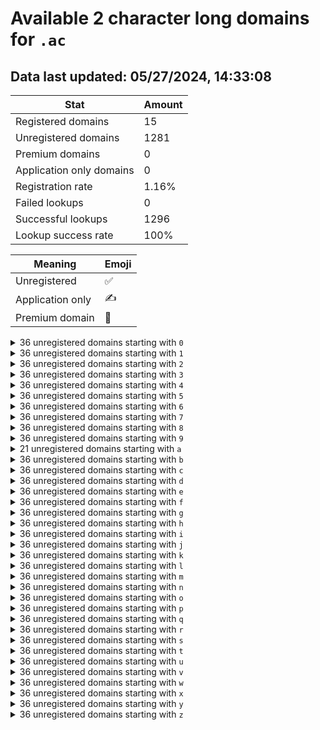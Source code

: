 # Available 2 character long domains for `.ac`

## Data last updated: 05/27/2024, 14:33:08

|Stat|Amount|
|--|--|
|Registered domains|15|
|Unregistered domains|1281|
|Premium domains|0|
|Application only domains|0|
|Registration rate|1.16%|
|Failed lookups|0|
|Successful lookups|1296|
|Lookup success rate|100%|


|Meaning|Emoji|
|--|--|
|Unregistered|:white_check_mark:|
|Application only|:writing_hand:|
|Premium domain|:gem:|

<details>
<summary>36 unregistered domains starting with <bold><code>0</code></bold></summary>

|Type|Domain|
|--|--|
|:white_check_mark:|`00.ac`|
|:white_check_mark:|`01.ac`|
|:white_check_mark:|`02.ac`|
|:white_check_mark:|`03.ac`|
|:white_check_mark:|`04.ac`|
|:white_check_mark:|`05.ac`|
|:white_check_mark:|`06.ac`|
|:white_check_mark:|`07.ac`|
|:white_check_mark:|`08.ac`|
|:white_check_mark:|`09.ac`|
|:white_check_mark:|`0a.ac`|
|:white_check_mark:|`0b.ac`|
|:white_check_mark:|`0c.ac`|
|:white_check_mark:|`0d.ac`|
|:white_check_mark:|`0e.ac`|
|:white_check_mark:|`0f.ac`|
|:white_check_mark:|`0g.ac`|
|:white_check_mark:|`0h.ac`|
|:white_check_mark:|`0i.ac`|
|:white_check_mark:|`0j.ac`|
|:white_check_mark:|`0k.ac`|
|:white_check_mark:|`0l.ac`|
|:white_check_mark:|`0m.ac`|
|:white_check_mark:|`0n.ac`|
|:white_check_mark:|`0o.ac`|
|:white_check_mark:|`0p.ac`|
|:white_check_mark:|`0q.ac`|
|:white_check_mark:|`0r.ac`|
|:white_check_mark:|`0s.ac`|
|:white_check_mark:|`0t.ac`|
|:white_check_mark:|`0u.ac`|
|:white_check_mark:|`0v.ac`|
|:white_check_mark:|`0w.ac`|
|:white_check_mark:|`0x.ac`|
|:white_check_mark:|`0y.ac`|
|:white_check_mark:|`0z.ac`|
</details>
<details>
<summary>36 unregistered domains starting with <bold><code>1</code></bold></summary>

|Type|Domain|
|--|--|
|:white_check_mark:|`10.ac`|
|:white_check_mark:|`11.ac`|
|:white_check_mark:|`12.ac`|
|:white_check_mark:|`13.ac`|
|:white_check_mark:|`14.ac`|
|:white_check_mark:|`15.ac`|
|:white_check_mark:|`16.ac`|
|:white_check_mark:|`17.ac`|
|:white_check_mark:|`18.ac`|
|:white_check_mark:|`19.ac`|
|:white_check_mark:|`1a.ac`|
|:white_check_mark:|`1b.ac`|
|:white_check_mark:|`1c.ac`|
|:white_check_mark:|`1d.ac`|
|:white_check_mark:|`1e.ac`|
|:white_check_mark:|`1f.ac`|
|:white_check_mark:|`1g.ac`|
|:white_check_mark:|`1h.ac`|
|:white_check_mark:|`1i.ac`|
|:white_check_mark:|`1j.ac`|
|:white_check_mark:|`1k.ac`|
|:white_check_mark:|`1l.ac`|
|:white_check_mark:|`1m.ac`|
|:white_check_mark:|`1n.ac`|
|:white_check_mark:|`1o.ac`|
|:white_check_mark:|`1p.ac`|
|:white_check_mark:|`1q.ac`|
|:white_check_mark:|`1r.ac`|
|:white_check_mark:|`1s.ac`|
|:white_check_mark:|`1t.ac`|
|:white_check_mark:|`1u.ac`|
|:white_check_mark:|`1v.ac`|
|:white_check_mark:|`1w.ac`|
|:white_check_mark:|`1x.ac`|
|:white_check_mark:|`1y.ac`|
|:white_check_mark:|`1z.ac`|
</details>
<details>
<summary>36 unregistered domains starting with <bold><code>2</code></bold></summary>

|Type|Domain|
|--|--|
|:white_check_mark:|`20.ac`|
|:white_check_mark:|`21.ac`|
|:white_check_mark:|`22.ac`|
|:white_check_mark:|`23.ac`|
|:white_check_mark:|`24.ac`|
|:white_check_mark:|`25.ac`|
|:white_check_mark:|`26.ac`|
|:white_check_mark:|`27.ac`|
|:white_check_mark:|`28.ac`|
|:white_check_mark:|`29.ac`|
|:white_check_mark:|`2a.ac`|
|:white_check_mark:|`2b.ac`|
|:white_check_mark:|`2c.ac`|
|:white_check_mark:|`2d.ac`|
|:white_check_mark:|`2e.ac`|
|:white_check_mark:|`2f.ac`|
|:white_check_mark:|`2g.ac`|
|:white_check_mark:|`2h.ac`|
|:white_check_mark:|`2i.ac`|
|:white_check_mark:|`2j.ac`|
|:white_check_mark:|`2k.ac`|
|:white_check_mark:|`2l.ac`|
|:white_check_mark:|`2m.ac`|
|:white_check_mark:|`2n.ac`|
|:white_check_mark:|`2o.ac`|
|:white_check_mark:|`2p.ac`|
|:white_check_mark:|`2q.ac`|
|:white_check_mark:|`2r.ac`|
|:white_check_mark:|`2s.ac`|
|:white_check_mark:|`2t.ac`|
|:white_check_mark:|`2u.ac`|
|:white_check_mark:|`2v.ac`|
|:white_check_mark:|`2w.ac`|
|:white_check_mark:|`2x.ac`|
|:white_check_mark:|`2y.ac`|
|:white_check_mark:|`2z.ac`|
</details>
<details>
<summary>36 unregistered domains starting with <bold><code>3</code></bold></summary>

|Type|Domain|
|--|--|
|:white_check_mark:|`30.ac`|
|:white_check_mark:|`31.ac`|
|:white_check_mark:|`32.ac`|
|:white_check_mark:|`33.ac`|
|:white_check_mark:|`34.ac`|
|:white_check_mark:|`35.ac`|
|:white_check_mark:|`36.ac`|
|:white_check_mark:|`37.ac`|
|:white_check_mark:|`38.ac`|
|:white_check_mark:|`39.ac`|
|:white_check_mark:|`3a.ac`|
|:white_check_mark:|`3b.ac`|
|:white_check_mark:|`3c.ac`|
|:white_check_mark:|`3d.ac`|
|:white_check_mark:|`3e.ac`|
|:white_check_mark:|`3f.ac`|
|:white_check_mark:|`3g.ac`|
|:white_check_mark:|`3h.ac`|
|:white_check_mark:|`3i.ac`|
|:white_check_mark:|`3j.ac`|
|:white_check_mark:|`3k.ac`|
|:white_check_mark:|`3l.ac`|
|:white_check_mark:|`3m.ac`|
|:white_check_mark:|`3n.ac`|
|:white_check_mark:|`3o.ac`|
|:white_check_mark:|`3p.ac`|
|:white_check_mark:|`3q.ac`|
|:white_check_mark:|`3r.ac`|
|:white_check_mark:|`3s.ac`|
|:white_check_mark:|`3t.ac`|
|:white_check_mark:|`3u.ac`|
|:white_check_mark:|`3v.ac`|
|:white_check_mark:|`3w.ac`|
|:white_check_mark:|`3x.ac`|
|:white_check_mark:|`3y.ac`|
|:white_check_mark:|`3z.ac`|
</details>
<details>
<summary>36 unregistered domains starting with <bold><code>4</code></bold></summary>

|Type|Domain|
|--|--|
|:white_check_mark:|`40.ac`|
|:white_check_mark:|`41.ac`|
|:white_check_mark:|`42.ac`|
|:white_check_mark:|`43.ac`|
|:white_check_mark:|`44.ac`|
|:white_check_mark:|`45.ac`|
|:white_check_mark:|`46.ac`|
|:white_check_mark:|`47.ac`|
|:white_check_mark:|`48.ac`|
|:white_check_mark:|`49.ac`|
|:white_check_mark:|`4a.ac`|
|:white_check_mark:|`4b.ac`|
|:white_check_mark:|`4c.ac`|
|:white_check_mark:|`4d.ac`|
|:white_check_mark:|`4e.ac`|
|:white_check_mark:|`4f.ac`|
|:white_check_mark:|`4g.ac`|
|:white_check_mark:|`4h.ac`|
|:white_check_mark:|`4i.ac`|
|:white_check_mark:|`4j.ac`|
|:white_check_mark:|`4k.ac`|
|:white_check_mark:|`4l.ac`|
|:white_check_mark:|`4m.ac`|
|:white_check_mark:|`4n.ac`|
|:white_check_mark:|`4o.ac`|
|:white_check_mark:|`4p.ac`|
|:white_check_mark:|`4q.ac`|
|:white_check_mark:|`4r.ac`|
|:white_check_mark:|`4s.ac`|
|:white_check_mark:|`4t.ac`|
|:white_check_mark:|`4u.ac`|
|:white_check_mark:|`4v.ac`|
|:white_check_mark:|`4w.ac`|
|:white_check_mark:|`4x.ac`|
|:white_check_mark:|`4y.ac`|
|:white_check_mark:|`4z.ac`|
</details>
<details>
<summary>36 unregistered domains starting with <bold><code>5</code></bold></summary>

|Type|Domain|
|--|--|
|:white_check_mark:|`50.ac`|
|:white_check_mark:|`51.ac`|
|:white_check_mark:|`52.ac`|
|:white_check_mark:|`53.ac`|
|:white_check_mark:|`54.ac`|
|:white_check_mark:|`55.ac`|
|:white_check_mark:|`56.ac`|
|:white_check_mark:|`57.ac`|
|:white_check_mark:|`58.ac`|
|:white_check_mark:|`59.ac`|
|:white_check_mark:|`5a.ac`|
|:white_check_mark:|`5b.ac`|
|:white_check_mark:|`5c.ac`|
|:white_check_mark:|`5d.ac`|
|:white_check_mark:|`5e.ac`|
|:white_check_mark:|`5f.ac`|
|:white_check_mark:|`5g.ac`|
|:white_check_mark:|`5h.ac`|
|:white_check_mark:|`5i.ac`|
|:white_check_mark:|`5j.ac`|
|:white_check_mark:|`5k.ac`|
|:white_check_mark:|`5l.ac`|
|:white_check_mark:|`5m.ac`|
|:white_check_mark:|`5n.ac`|
|:white_check_mark:|`5o.ac`|
|:white_check_mark:|`5p.ac`|
|:white_check_mark:|`5q.ac`|
|:white_check_mark:|`5r.ac`|
|:white_check_mark:|`5s.ac`|
|:white_check_mark:|`5t.ac`|
|:white_check_mark:|`5u.ac`|
|:white_check_mark:|`5v.ac`|
|:white_check_mark:|`5w.ac`|
|:white_check_mark:|`5x.ac`|
|:white_check_mark:|`5y.ac`|
|:white_check_mark:|`5z.ac`|
</details>
<details>
<summary>36 unregistered domains starting with <bold><code>6</code></bold></summary>

|Type|Domain|
|--|--|
|:white_check_mark:|`60.ac`|
|:white_check_mark:|`61.ac`|
|:white_check_mark:|`62.ac`|
|:white_check_mark:|`63.ac`|
|:white_check_mark:|`64.ac`|
|:white_check_mark:|`65.ac`|
|:white_check_mark:|`66.ac`|
|:white_check_mark:|`67.ac`|
|:white_check_mark:|`68.ac`|
|:white_check_mark:|`69.ac`|
|:white_check_mark:|`6a.ac`|
|:white_check_mark:|`6b.ac`|
|:white_check_mark:|`6c.ac`|
|:white_check_mark:|`6d.ac`|
|:white_check_mark:|`6e.ac`|
|:white_check_mark:|`6f.ac`|
|:white_check_mark:|`6g.ac`|
|:white_check_mark:|`6h.ac`|
|:white_check_mark:|`6i.ac`|
|:white_check_mark:|`6j.ac`|
|:white_check_mark:|`6k.ac`|
|:white_check_mark:|`6l.ac`|
|:white_check_mark:|`6m.ac`|
|:white_check_mark:|`6n.ac`|
|:white_check_mark:|`6o.ac`|
|:white_check_mark:|`6p.ac`|
|:white_check_mark:|`6q.ac`|
|:white_check_mark:|`6r.ac`|
|:white_check_mark:|`6s.ac`|
|:white_check_mark:|`6t.ac`|
|:white_check_mark:|`6u.ac`|
|:white_check_mark:|`6v.ac`|
|:white_check_mark:|`6w.ac`|
|:white_check_mark:|`6x.ac`|
|:white_check_mark:|`6y.ac`|
|:white_check_mark:|`6z.ac`|
</details>
<details>
<summary>36 unregistered domains starting with <bold><code>7</code></bold></summary>

|Type|Domain|
|--|--|
|:white_check_mark:|`70.ac`|
|:white_check_mark:|`71.ac`|
|:white_check_mark:|`72.ac`|
|:white_check_mark:|`73.ac`|
|:white_check_mark:|`74.ac`|
|:white_check_mark:|`75.ac`|
|:white_check_mark:|`76.ac`|
|:white_check_mark:|`77.ac`|
|:white_check_mark:|`78.ac`|
|:white_check_mark:|`79.ac`|
|:white_check_mark:|`7a.ac`|
|:white_check_mark:|`7b.ac`|
|:white_check_mark:|`7c.ac`|
|:white_check_mark:|`7d.ac`|
|:white_check_mark:|`7e.ac`|
|:white_check_mark:|`7f.ac`|
|:white_check_mark:|`7g.ac`|
|:white_check_mark:|`7h.ac`|
|:white_check_mark:|`7i.ac`|
|:white_check_mark:|`7j.ac`|
|:white_check_mark:|`7k.ac`|
|:white_check_mark:|`7l.ac`|
|:white_check_mark:|`7m.ac`|
|:white_check_mark:|`7n.ac`|
|:white_check_mark:|`7o.ac`|
|:white_check_mark:|`7p.ac`|
|:white_check_mark:|`7q.ac`|
|:white_check_mark:|`7r.ac`|
|:white_check_mark:|`7s.ac`|
|:white_check_mark:|`7t.ac`|
|:white_check_mark:|`7u.ac`|
|:white_check_mark:|`7v.ac`|
|:white_check_mark:|`7w.ac`|
|:white_check_mark:|`7x.ac`|
|:white_check_mark:|`7y.ac`|
|:white_check_mark:|`7z.ac`|
</details>
<details>
<summary>36 unregistered domains starting with <bold><code>8</code></bold></summary>

|Type|Domain|
|--|--|
|:white_check_mark:|`80.ac`|
|:white_check_mark:|`81.ac`|
|:white_check_mark:|`82.ac`|
|:white_check_mark:|`83.ac`|
|:white_check_mark:|`84.ac`|
|:white_check_mark:|`85.ac`|
|:white_check_mark:|`86.ac`|
|:white_check_mark:|`87.ac`|
|:white_check_mark:|`88.ac`|
|:white_check_mark:|`89.ac`|
|:white_check_mark:|`8a.ac`|
|:white_check_mark:|`8b.ac`|
|:white_check_mark:|`8c.ac`|
|:white_check_mark:|`8d.ac`|
|:white_check_mark:|`8e.ac`|
|:white_check_mark:|`8f.ac`|
|:white_check_mark:|`8g.ac`|
|:white_check_mark:|`8h.ac`|
|:white_check_mark:|`8i.ac`|
|:white_check_mark:|`8j.ac`|
|:white_check_mark:|`8k.ac`|
|:white_check_mark:|`8l.ac`|
|:white_check_mark:|`8m.ac`|
|:white_check_mark:|`8n.ac`|
|:white_check_mark:|`8o.ac`|
|:white_check_mark:|`8p.ac`|
|:white_check_mark:|`8q.ac`|
|:white_check_mark:|`8r.ac`|
|:white_check_mark:|`8s.ac`|
|:white_check_mark:|`8t.ac`|
|:white_check_mark:|`8u.ac`|
|:white_check_mark:|`8v.ac`|
|:white_check_mark:|`8w.ac`|
|:white_check_mark:|`8x.ac`|
|:white_check_mark:|`8y.ac`|
|:white_check_mark:|`8z.ac`|
</details>
<details>
<summary>36 unregistered domains starting with <bold><code>9</code></bold></summary>

|Type|Domain|
|--|--|
|:white_check_mark:|`90.ac`|
|:white_check_mark:|`91.ac`|
|:white_check_mark:|`92.ac`|
|:white_check_mark:|`93.ac`|
|:white_check_mark:|`94.ac`|
|:white_check_mark:|`95.ac`|
|:white_check_mark:|`96.ac`|
|:white_check_mark:|`97.ac`|
|:white_check_mark:|`98.ac`|
|:white_check_mark:|`99.ac`|
|:white_check_mark:|`9a.ac`|
|:white_check_mark:|`9b.ac`|
|:white_check_mark:|`9c.ac`|
|:white_check_mark:|`9d.ac`|
|:white_check_mark:|`9e.ac`|
|:white_check_mark:|`9f.ac`|
|:white_check_mark:|`9g.ac`|
|:white_check_mark:|`9h.ac`|
|:white_check_mark:|`9i.ac`|
|:white_check_mark:|`9j.ac`|
|:white_check_mark:|`9k.ac`|
|:white_check_mark:|`9l.ac`|
|:white_check_mark:|`9m.ac`|
|:white_check_mark:|`9n.ac`|
|:white_check_mark:|`9o.ac`|
|:white_check_mark:|`9p.ac`|
|:white_check_mark:|`9q.ac`|
|:white_check_mark:|`9r.ac`|
|:white_check_mark:|`9s.ac`|
|:white_check_mark:|`9t.ac`|
|:white_check_mark:|`9u.ac`|
|:white_check_mark:|`9v.ac`|
|:white_check_mark:|`9w.ac`|
|:white_check_mark:|`9x.ac`|
|:white_check_mark:|`9y.ac`|
|:white_check_mark:|`9z.ac`|
</details>
<details>
<summary>21 unregistered domains starting with <bold><code>a</code></bold></summary>

|Type|Domain|
|--|--|
|:white_check_mark:|`a0.ac`|
|:white_check_mark:|`a1.ac`|
|:white_check_mark:|`a2.ac`|
|:white_check_mark:|`a3.ac`|
|:white_check_mark:|`a4.ac`|
|:white_check_mark:|`a5.ac`|
|:white_check_mark:|`a6.ac`|
|:white_check_mark:|`a7.ac`|
|:white_check_mark:|`a8.ac`|
|:white_check_mark:|`a9.ac`|
|:white_check_mark:|`ap.ac`|
|:white_check_mark:|`aq.ac`|
|:white_check_mark:|`ar.ac`|
|:white_check_mark:|`as.ac`|
|:white_check_mark:|`at.ac`|
|:white_check_mark:|`au.ac`|
|:white_check_mark:|`av.ac`|
|:white_check_mark:|`aw.ac`|
|:white_check_mark:|`ax.ac`|
|:white_check_mark:|`ay.ac`|
|:white_check_mark:|`az.ac`|
</details>
<details>
<summary>36 unregistered domains starting with <bold><code>b</code></bold></summary>

|Type|Domain|
|--|--|
|:white_check_mark:|`b0.ac`|
|:white_check_mark:|`b1.ac`|
|:white_check_mark:|`b2.ac`|
|:white_check_mark:|`b3.ac`|
|:white_check_mark:|`b4.ac`|
|:white_check_mark:|`b5.ac`|
|:white_check_mark:|`b6.ac`|
|:white_check_mark:|`b7.ac`|
|:white_check_mark:|`b8.ac`|
|:white_check_mark:|`b9.ac`|
|:white_check_mark:|`ba.ac`|
|:white_check_mark:|`bb.ac`|
|:white_check_mark:|`bc.ac`|
|:white_check_mark:|`bd.ac`|
|:white_check_mark:|`be.ac`|
|:white_check_mark:|`bf.ac`|
|:white_check_mark:|`bg.ac`|
|:white_check_mark:|`bh.ac`|
|:white_check_mark:|`bi.ac`|
|:white_check_mark:|`bj.ac`|
|:white_check_mark:|`bk.ac`|
|:white_check_mark:|`bl.ac`|
|:white_check_mark:|`bm.ac`|
|:white_check_mark:|`bn.ac`|
|:white_check_mark:|`bo.ac`|
|:white_check_mark:|`bp.ac`|
|:white_check_mark:|`bq.ac`|
|:white_check_mark:|`br.ac`|
|:white_check_mark:|`bs.ac`|
|:white_check_mark:|`bt.ac`|
|:white_check_mark:|`bu.ac`|
|:white_check_mark:|`bv.ac`|
|:white_check_mark:|`bw.ac`|
|:white_check_mark:|`bx.ac`|
|:white_check_mark:|`by.ac`|
|:white_check_mark:|`bz.ac`|
</details>
<details>
<summary>36 unregistered domains starting with <bold><code>c</code></bold></summary>

|Type|Domain|
|--|--|
|:white_check_mark:|`c0.ac`|
|:white_check_mark:|`c1.ac`|
|:white_check_mark:|`c2.ac`|
|:white_check_mark:|`c3.ac`|
|:white_check_mark:|`c4.ac`|
|:white_check_mark:|`c5.ac`|
|:white_check_mark:|`c6.ac`|
|:white_check_mark:|`c7.ac`|
|:white_check_mark:|`c8.ac`|
|:white_check_mark:|`c9.ac`|
|:white_check_mark:|`ca.ac`|
|:white_check_mark:|`cb.ac`|
|:white_check_mark:|`cc.ac`|
|:white_check_mark:|`cd.ac`|
|:white_check_mark:|`ce.ac`|
|:white_check_mark:|`cf.ac`|
|:white_check_mark:|`cg.ac`|
|:white_check_mark:|`ch.ac`|
|:white_check_mark:|`ci.ac`|
|:white_check_mark:|`cj.ac`|
|:white_check_mark:|`ck.ac`|
|:white_check_mark:|`cl.ac`|
|:white_check_mark:|`cm.ac`|
|:white_check_mark:|`cn.ac`|
|:white_check_mark:|`co.ac`|
|:white_check_mark:|`cp.ac`|
|:white_check_mark:|`cq.ac`|
|:white_check_mark:|`cr.ac`|
|:white_check_mark:|`cs.ac`|
|:white_check_mark:|`ct.ac`|
|:white_check_mark:|`cu.ac`|
|:white_check_mark:|`cv.ac`|
|:white_check_mark:|`cw.ac`|
|:white_check_mark:|`cx.ac`|
|:white_check_mark:|`cy.ac`|
|:white_check_mark:|`cz.ac`|
</details>
<details>
<summary>36 unregistered domains starting with <bold><code>d</code></bold></summary>

|Type|Domain|
|--|--|
|:white_check_mark:|`d0.ac`|
|:white_check_mark:|`d1.ac`|
|:white_check_mark:|`d2.ac`|
|:white_check_mark:|`d3.ac`|
|:white_check_mark:|`d4.ac`|
|:white_check_mark:|`d5.ac`|
|:white_check_mark:|`d6.ac`|
|:white_check_mark:|`d7.ac`|
|:white_check_mark:|`d8.ac`|
|:white_check_mark:|`d9.ac`|
|:white_check_mark:|`da.ac`|
|:white_check_mark:|`db.ac`|
|:white_check_mark:|`dc.ac`|
|:white_check_mark:|`dd.ac`|
|:white_check_mark:|`de.ac`|
|:white_check_mark:|`df.ac`|
|:white_check_mark:|`dg.ac`|
|:white_check_mark:|`dh.ac`|
|:white_check_mark:|`di.ac`|
|:white_check_mark:|`dj.ac`|
|:white_check_mark:|`dk.ac`|
|:white_check_mark:|`dl.ac`|
|:white_check_mark:|`dm.ac`|
|:white_check_mark:|`dn.ac`|
|:white_check_mark:|`do.ac`|
|:white_check_mark:|`dp.ac`|
|:white_check_mark:|`dq.ac`|
|:white_check_mark:|`dr.ac`|
|:white_check_mark:|`ds.ac`|
|:white_check_mark:|`dt.ac`|
|:white_check_mark:|`du.ac`|
|:white_check_mark:|`dv.ac`|
|:white_check_mark:|`dw.ac`|
|:white_check_mark:|`dx.ac`|
|:white_check_mark:|`dy.ac`|
|:white_check_mark:|`dz.ac`|
</details>
<details>
<summary>36 unregistered domains starting with <bold><code>e</code></bold></summary>

|Type|Domain|
|--|--|
|:white_check_mark:|`e0.ac`|
|:white_check_mark:|`e1.ac`|
|:white_check_mark:|`e2.ac`|
|:white_check_mark:|`e3.ac`|
|:white_check_mark:|`e4.ac`|
|:white_check_mark:|`e5.ac`|
|:white_check_mark:|`e6.ac`|
|:white_check_mark:|`e7.ac`|
|:white_check_mark:|`e8.ac`|
|:white_check_mark:|`e9.ac`|
|:white_check_mark:|`ea.ac`|
|:white_check_mark:|`eb.ac`|
|:white_check_mark:|`ec.ac`|
|:white_check_mark:|`ed.ac`|
|:white_check_mark:|`ee.ac`|
|:white_check_mark:|`ef.ac`|
|:white_check_mark:|`eg.ac`|
|:white_check_mark:|`eh.ac`|
|:white_check_mark:|`ei.ac`|
|:white_check_mark:|`ej.ac`|
|:white_check_mark:|`ek.ac`|
|:white_check_mark:|`el.ac`|
|:white_check_mark:|`em.ac`|
|:white_check_mark:|`en.ac`|
|:white_check_mark:|`eo.ac`|
|:white_check_mark:|`ep.ac`|
|:white_check_mark:|`eq.ac`|
|:white_check_mark:|`er.ac`|
|:white_check_mark:|`es.ac`|
|:white_check_mark:|`et.ac`|
|:white_check_mark:|`eu.ac`|
|:white_check_mark:|`ev.ac`|
|:white_check_mark:|`ew.ac`|
|:white_check_mark:|`ex.ac`|
|:white_check_mark:|`ey.ac`|
|:white_check_mark:|`ez.ac`|
</details>
<details>
<summary>36 unregistered domains starting with <bold><code>f</code></bold></summary>

|Type|Domain|
|--|--|
|:white_check_mark:|`f0.ac`|
|:white_check_mark:|`f1.ac`|
|:white_check_mark:|`f2.ac`|
|:white_check_mark:|`f3.ac`|
|:white_check_mark:|`f4.ac`|
|:white_check_mark:|`f5.ac`|
|:white_check_mark:|`f6.ac`|
|:white_check_mark:|`f7.ac`|
|:white_check_mark:|`f8.ac`|
|:white_check_mark:|`f9.ac`|
|:white_check_mark:|`fa.ac`|
|:white_check_mark:|`fb.ac`|
|:white_check_mark:|`fc.ac`|
|:white_check_mark:|`fd.ac`|
|:white_check_mark:|`fe.ac`|
|:white_check_mark:|`ff.ac`|
|:white_check_mark:|`fg.ac`|
|:white_check_mark:|`fh.ac`|
|:white_check_mark:|`fi.ac`|
|:white_check_mark:|`fj.ac`|
|:white_check_mark:|`fk.ac`|
|:white_check_mark:|`fl.ac`|
|:white_check_mark:|`fm.ac`|
|:white_check_mark:|`fn.ac`|
|:white_check_mark:|`fo.ac`|
|:white_check_mark:|`fp.ac`|
|:white_check_mark:|`fq.ac`|
|:white_check_mark:|`fr.ac`|
|:white_check_mark:|`fs.ac`|
|:white_check_mark:|`ft.ac`|
|:white_check_mark:|`fu.ac`|
|:white_check_mark:|`fv.ac`|
|:white_check_mark:|`fw.ac`|
|:white_check_mark:|`fx.ac`|
|:white_check_mark:|`fy.ac`|
|:white_check_mark:|`fz.ac`|
</details>
<details>
<summary>36 unregistered domains starting with <bold><code>g</code></bold></summary>

|Type|Domain|
|--|--|
|:white_check_mark:|`g0.ac`|
|:white_check_mark:|`g1.ac`|
|:white_check_mark:|`g2.ac`|
|:white_check_mark:|`g3.ac`|
|:white_check_mark:|`g4.ac`|
|:white_check_mark:|`g5.ac`|
|:white_check_mark:|`g6.ac`|
|:white_check_mark:|`g7.ac`|
|:white_check_mark:|`g8.ac`|
|:white_check_mark:|`g9.ac`|
|:white_check_mark:|`ga.ac`|
|:white_check_mark:|`gb.ac`|
|:white_check_mark:|`gc.ac`|
|:white_check_mark:|`gd.ac`|
|:white_check_mark:|`ge.ac`|
|:white_check_mark:|`gf.ac`|
|:white_check_mark:|`gg.ac`|
|:white_check_mark:|`gh.ac`|
|:white_check_mark:|`gi.ac`|
|:white_check_mark:|`gj.ac`|
|:white_check_mark:|`gk.ac`|
|:white_check_mark:|`gl.ac`|
|:white_check_mark:|`gm.ac`|
|:white_check_mark:|`gn.ac`|
|:white_check_mark:|`go.ac`|
|:white_check_mark:|`gp.ac`|
|:white_check_mark:|`gq.ac`|
|:white_check_mark:|`gr.ac`|
|:white_check_mark:|`gs.ac`|
|:white_check_mark:|`gt.ac`|
|:white_check_mark:|`gu.ac`|
|:white_check_mark:|`gv.ac`|
|:white_check_mark:|`gw.ac`|
|:white_check_mark:|`gx.ac`|
|:white_check_mark:|`gy.ac`|
|:white_check_mark:|`gz.ac`|
</details>
<details>
<summary>36 unregistered domains starting with <bold><code>h</code></bold></summary>

|Type|Domain|
|--|--|
|:white_check_mark:|`h0.ac`|
|:white_check_mark:|`h1.ac`|
|:white_check_mark:|`h2.ac`|
|:white_check_mark:|`h3.ac`|
|:white_check_mark:|`h4.ac`|
|:white_check_mark:|`h5.ac`|
|:white_check_mark:|`h6.ac`|
|:white_check_mark:|`h7.ac`|
|:white_check_mark:|`h8.ac`|
|:white_check_mark:|`h9.ac`|
|:white_check_mark:|`ha.ac`|
|:white_check_mark:|`hb.ac`|
|:white_check_mark:|`hc.ac`|
|:white_check_mark:|`hd.ac`|
|:white_check_mark:|`he.ac`|
|:white_check_mark:|`hf.ac`|
|:white_check_mark:|`hg.ac`|
|:white_check_mark:|`hh.ac`|
|:white_check_mark:|`hi.ac`|
|:white_check_mark:|`hj.ac`|
|:white_check_mark:|`hk.ac`|
|:white_check_mark:|`hl.ac`|
|:white_check_mark:|`hm.ac`|
|:white_check_mark:|`hn.ac`|
|:white_check_mark:|`ho.ac`|
|:white_check_mark:|`hp.ac`|
|:white_check_mark:|`hq.ac`|
|:white_check_mark:|`hr.ac`|
|:white_check_mark:|`hs.ac`|
|:white_check_mark:|`ht.ac`|
|:white_check_mark:|`hu.ac`|
|:white_check_mark:|`hv.ac`|
|:white_check_mark:|`hw.ac`|
|:white_check_mark:|`hx.ac`|
|:white_check_mark:|`hy.ac`|
|:white_check_mark:|`hz.ac`|
</details>
<details>
<summary>36 unregistered domains starting with <bold><code>i</code></bold></summary>

|Type|Domain|
|--|--|
|:white_check_mark:|`i0.ac`|
|:white_check_mark:|`i1.ac`|
|:white_check_mark:|`i2.ac`|
|:white_check_mark:|`i3.ac`|
|:white_check_mark:|`i4.ac`|
|:white_check_mark:|`i5.ac`|
|:white_check_mark:|`i6.ac`|
|:white_check_mark:|`i7.ac`|
|:white_check_mark:|`i8.ac`|
|:white_check_mark:|`i9.ac`|
|:white_check_mark:|`ia.ac`|
|:white_check_mark:|`ib.ac`|
|:white_check_mark:|`ic.ac`|
|:white_check_mark:|`id.ac`|
|:white_check_mark:|`ie.ac`|
|:white_check_mark:|`if.ac`|
|:white_check_mark:|`ig.ac`|
|:white_check_mark:|`ih.ac`|
|:white_check_mark:|`ii.ac`|
|:white_check_mark:|`ij.ac`|
|:white_check_mark:|`ik.ac`|
|:white_check_mark:|`il.ac`|
|:white_check_mark:|`im.ac`|
|:white_check_mark:|`in.ac`|
|:white_check_mark:|`io.ac`|
|:white_check_mark:|`ip.ac`|
|:white_check_mark:|`iq.ac`|
|:white_check_mark:|`ir.ac`|
|:white_check_mark:|`is.ac`|
|:white_check_mark:|`it.ac`|
|:white_check_mark:|`iu.ac`|
|:white_check_mark:|`iv.ac`|
|:white_check_mark:|`iw.ac`|
|:white_check_mark:|`ix.ac`|
|:white_check_mark:|`iy.ac`|
|:white_check_mark:|`iz.ac`|
</details>
<details>
<summary>36 unregistered domains starting with <bold><code>j</code></bold></summary>

|Type|Domain|
|--|--|
|:white_check_mark:|`j0.ac`|
|:white_check_mark:|`j1.ac`|
|:white_check_mark:|`j2.ac`|
|:white_check_mark:|`j3.ac`|
|:white_check_mark:|`j4.ac`|
|:white_check_mark:|`j5.ac`|
|:white_check_mark:|`j6.ac`|
|:white_check_mark:|`j7.ac`|
|:white_check_mark:|`j8.ac`|
|:white_check_mark:|`j9.ac`|
|:white_check_mark:|`ja.ac`|
|:white_check_mark:|`jb.ac`|
|:white_check_mark:|`jc.ac`|
|:white_check_mark:|`jd.ac`|
|:white_check_mark:|`je.ac`|
|:white_check_mark:|`jf.ac`|
|:white_check_mark:|`jg.ac`|
|:white_check_mark:|`jh.ac`|
|:white_check_mark:|`ji.ac`|
|:white_check_mark:|`jj.ac`|
|:white_check_mark:|`jk.ac`|
|:white_check_mark:|`jl.ac`|
|:white_check_mark:|`jm.ac`|
|:white_check_mark:|`jn.ac`|
|:white_check_mark:|`jo.ac`|
|:white_check_mark:|`jp.ac`|
|:white_check_mark:|`jq.ac`|
|:white_check_mark:|`jr.ac`|
|:white_check_mark:|`js.ac`|
|:white_check_mark:|`jt.ac`|
|:white_check_mark:|`ju.ac`|
|:white_check_mark:|`jv.ac`|
|:white_check_mark:|`jw.ac`|
|:white_check_mark:|`jx.ac`|
|:white_check_mark:|`jy.ac`|
|:white_check_mark:|`jz.ac`|
</details>
<details>
<summary>36 unregistered domains starting with <bold><code>k</code></bold></summary>

|Type|Domain|
|--|--|
|:white_check_mark:|`k0.ac`|
|:white_check_mark:|`k1.ac`|
|:white_check_mark:|`k2.ac`|
|:white_check_mark:|`k3.ac`|
|:white_check_mark:|`k4.ac`|
|:white_check_mark:|`k5.ac`|
|:white_check_mark:|`k6.ac`|
|:white_check_mark:|`k7.ac`|
|:white_check_mark:|`k8.ac`|
|:white_check_mark:|`k9.ac`|
|:white_check_mark:|`ka.ac`|
|:white_check_mark:|`kb.ac`|
|:white_check_mark:|`kc.ac`|
|:white_check_mark:|`kd.ac`|
|:white_check_mark:|`ke.ac`|
|:white_check_mark:|`kf.ac`|
|:white_check_mark:|`kg.ac`|
|:white_check_mark:|`kh.ac`|
|:white_check_mark:|`ki.ac`|
|:white_check_mark:|`kj.ac`|
|:white_check_mark:|`kk.ac`|
|:white_check_mark:|`kl.ac`|
|:white_check_mark:|`km.ac`|
|:white_check_mark:|`kn.ac`|
|:white_check_mark:|`ko.ac`|
|:white_check_mark:|`kp.ac`|
|:white_check_mark:|`kq.ac`|
|:white_check_mark:|`kr.ac`|
|:white_check_mark:|`ks.ac`|
|:white_check_mark:|`kt.ac`|
|:white_check_mark:|`ku.ac`|
|:white_check_mark:|`kv.ac`|
|:white_check_mark:|`kw.ac`|
|:white_check_mark:|`kx.ac`|
|:white_check_mark:|`ky.ac`|
|:white_check_mark:|`kz.ac`|
</details>
<details>
<summary>36 unregistered domains starting with <bold><code>l</code></bold></summary>

|Type|Domain|
|--|--|
|:white_check_mark:|`l0.ac`|
|:white_check_mark:|`l1.ac`|
|:white_check_mark:|`l2.ac`|
|:white_check_mark:|`l3.ac`|
|:white_check_mark:|`l4.ac`|
|:white_check_mark:|`l5.ac`|
|:white_check_mark:|`l6.ac`|
|:white_check_mark:|`l7.ac`|
|:white_check_mark:|`l8.ac`|
|:white_check_mark:|`l9.ac`|
|:white_check_mark:|`la.ac`|
|:white_check_mark:|`lb.ac`|
|:white_check_mark:|`lc.ac`|
|:white_check_mark:|`ld.ac`|
|:white_check_mark:|`le.ac`|
|:white_check_mark:|`lf.ac`|
|:white_check_mark:|`lg.ac`|
|:white_check_mark:|`lh.ac`|
|:white_check_mark:|`li.ac`|
|:white_check_mark:|`lj.ac`|
|:white_check_mark:|`lk.ac`|
|:white_check_mark:|`ll.ac`|
|:white_check_mark:|`lm.ac`|
|:white_check_mark:|`ln.ac`|
|:white_check_mark:|`lo.ac`|
|:white_check_mark:|`lp.ac`|
|:white_check_mark:|`lq.ac`|
|:white_check_mark:|`lr.ac`|
|:white_check_mark:|`ls.ac`|
|:white_check_mark:|`lt.ac`|
|:white_check_mark:|`lu.ac`|
|:white_check_mark:|`lv.ac`|
|:white_check_mark:|`lw.ac`|
|:white_check_mark:|`lx.ac`|
|:white_check_mark:|`ly.ac`|
|:white_check_mark:|`lz.ac`|
</details>
<details>
<summary>36 unregistered domains starting with <bold><code>m</code></bold></summary>

|Type|Domain|
|--|--|
|:white_check_mark:|`m0.ac`|
|:white_check_mark:|`m1.ac`|
|:white_check_mark:|`m2.ac`|
|:white_check_mark:|`m3.ac`|
|:white_check_mark:|`m4.ac`|
|:white_check_mark:|`m5.ac`|
|:white_check_mark:|`m6.ac`|
|:white_check_mark:|`m7.ac`|
|:white_check_mark:|`m8.ac`|
|:white_check_mark:|`m9.ac`|
|:white_check_mark:|`ma.ac`|
|:white_check_mark:|`mb.ac`|
|:white_check_mark:|`mc.ac`|
|:white_check_mark:|`md.ac`|
|:white_check_mark:|`me.ac`|
|:white_check_mark:|`mf.ac`|
|:white_check_mark:|`mg.ac`|
|:white_check_mark:|`mh.ac`|
|:white_check_mark:|`mi.ac`|
|:white_check_mark:|`mj.ac`|
|:white_check_mark:|`mk.ac`|
|:white_check_mark:|`ml.ac`|
|:white_check_mark:|`mm.ac`|
|:white_check_mark:|`mn.ac`|
|:white_check_mark:|`mo.ac`|
|:white_check_mark:|`mp.ac`|
|:white_check_mark:|`mq.ac`|
|:white_check_mark:|`mr.ac`|
|:white_check_mark:|`ms.ac`|
|:white_check_mark:|`mt.ac`|
|:white_check_mark:|`mu.ac`|
|:white_check_mark:|`mv.ac`|
|:white_check_mark:|`mw.ac`|
|:white_check_mark:|`mx.ac`|
|:white_check_mark:|`my.ac`|
|:white_check_mark:|`mz.ac`|
</details>
<details>
<summary>36 unregistered domains starting with <bold><code>n</code></bold></summary>

|Type|Domain|
|--|--|
|:white_check_mark:|`n0.ac`|
|:white_check_mark:|`n1.ac`|
|:white_check_mark:|`n2.ac`|
|:white_check_mark:|`n3.ac`|
|:white_check_mark:|`n4.ac`|
|:white_check_mark:|`n5.ac`|
|:white_check_mark:|`n6.ac`|
|:white_check_mark:|`n7.ac`|
|:white_check_mark:|`n8.ac`|
|:white_check_mark:|`n9.ac`|
|:white_check_mark:|`na.ac`|
|:white_check_mark:|`nb.ac`|
|:white_check_mark:|`nc.ac`|
|:white_check_mark:|`nd.ac`|
|:white_check_mark:|`ne.ac`|
|:white_check_mark:|`nf.ac`|
|:white_check_mark:|`ng.ac`|
|:white_check_mark:|`nh.ac`|
|:white_check_mark:|`ni.ac`|
|:white_check_mark:|`nj.ac`|
|:white_check_mark:|`nk.ac`|
|:white_check_mark:|`nl.ac`|
|:white_check_mark:|`nm.ac`|
|:white_check_mark:|`nn.ac`|
|:white_check_mark:|`no.ac`|
|:white_check_mark:|`np.ac`|
|:white_check_mark:|`nq.ac`|
|:white_check_mark:|`nr.ac`|
|:white_check_mark:|`ns.ac`|
|:white_check_mark:|`nt.ac`|
|:white_check_mark:|`nu.ac`|
|:white_check_mark:|`nv.ac`|
|:white_check_mark:|`nw.ac`|
|:white_check_mark:|`nx.ac`|
|:white_check_mark:|`ny.ac`|
|:white_check_mark:|`nz.ac`|
</details>
<details>
<summary>36 unregistered domains starting with <bold><code>o</code></bold></summary>

|Type|Domain|
|--|--|
|:white_check_mark:|`o0.ac`|
|:white_check_mark:|`o1.ac`|
|:white_check_mark:|`o2.ac`|
|:white_check_mark:|`o3.ac`|
|:white_check_mark:|`o4.ac`|
|:white_check_mark:|`o5.ac`|
|:white_check_mark:|`o6.ac`|
|:white_check_mark:|`o7.ac`|
|:white_check_mark:|`o8.ac`|
|:white_check_mark:|`o9.ac`|
|:white_check_mark:|`oa.ac`|
|:white_check_mark:|`ob.ac`|
|:white_check_mark:|`oc.ac`|
|:white_check_mark:|`od.ac`|
|:white_check_mark:|`oe.ac`|
|:white_check_mark:|`of.ac`|
|:white_check_mark:|`og.ac`|
|:white_check_mark:|`oh.ac`|
|:white_check_mark:|`oi.ac`|
|:white_check_mark:|`oj.ac`|
|:white_check_mark:|`ok.ac`|
|:white_check_mark:|`ol.ac`|
|:white_check_mark:|`om.ac`|
|:white_check_mark:|`on.ac`|
|:white_check_mark:|`oo.ac`|
|:white_check_mark:|`op.ac`|
|:white_check_mark:|`oq.ac`|
|:white_check_mark:|`or.ac`|
|:white_check_mark:|`os.ac`|
|:white_check_mark:|`ot.ac`|
|:white_check_mark:|`ou.ac`|
|:white_check_mark:|`ov.ac`|
|:white_check_mark:|`ow.ac`|
|:white_check_mark:|`ox.ac`|
|:white_check_mark:|`oy.ac`|
|:white_check_mark:|`oz.ac`|
</details>
<details>
<summary>36 unregistered domains starting with <bold><code>p</code></bold></summary>

|Type|Domain|
|--|--|
|:white_check_mark:|`p0.ac`|
|:white_check_mark:|`p1.ac`|
|:white_check_mark:|`p2.ac`|
|:white_check_mark:|`p3.ac`|
|:white_check_mark:|`p4.ac`|
|:white_check_mark:|`p5.ac`|
|:white_check_mark:|`p6.ac`|
|:white_check_mark:|`p7.ac`|
|:white_check_mark:|`p8.ac`|
|:white_check_mark:|`p9.ac`|
|:white_check_mark:|`pa.ac`|
|:white_check_mark:|`pb.ac`|
|:white_check_mark:|`pc.ac`|
|:white_check_mark:|`pd.ac`|
|:white_check_mark:|`pe.ac`|
|:white_check_mark:|`pf.ac`|
|:white_check_mark:|`pg.ac`|
|:white_check_mark:|`ph.ac`|
|:white_check_mark:|`pi.ac`|
|:white_check_mark:|`pj.ac`|
|:white_check_mark:|`pk.ac`|
|:white_check_mark:|`pl.ac`|
|:white_check_mark:|`pm.ac`|
|:white_check_mark:|`pn.ac`|
|:white_check_mark:|`po.ac`|
|:white_check_mark:|`pp.ac`|
|:white_check_mark:|`pq.ac`|
|:white_check_mark:|`pr.ac`|
|:white_check_mark:|`ps.ac`|
|:white_check_mark:|`pt.ac`|
|:white_check_mark:|`pu.ac`|
|:white_check_mark:|`pv.ac`|
|:white_check_mark:|`pw.ac`|
|:white_check_mark:|`px.ac`|
|:white_check_mark:|`py.ac`|
|:white_check_mark:|`pz.ac`|
</details>
<details>
<summary>36 unregistered domains starting with <bold><code>q</code></bold></summary>

|Type|Domain|
|--|--|
|:white_check_mark:|`q0.ac`|
|:white_check_mark:|`q1.ac`|
|:white_check_mark:|`q2.ac`|
|:white_check_mark:|`q3.ac`|
|:white_check_mark:|`q4.ac`|
|:white_check_mark:|`q5.ac`|
|:white_check_mark:|`q6.ac`|
|:white_check_mark:|`q7.ac`|
|:white_check_mark:|`q8.ac`|
|:white_check_mark:|`q9.ac`|
|:white_check_mark:|`qa.ac`|
|:white_check_mark:|`qb.ac`|
|:white_check_mark:|`qc.ac`|
|:white_check_mark:|`qd.ac`|
|:white_check_mark:|`qe.ac`|
|:white_check_mark:|`qf.ac`|
|:white_check_mark:|`qg.ac`|
|:white_check_mark:|`qh.ac`|
|:white_check_mark:|`qi.ac`|
|:white_check_mark:|`qj.ac`|
|:white_check_mark:|`qk.ac`|
|:white_check_mark:|`ql.ac`|
|:white_check_mark:|`qm.ac`|
|:white_check_mark:|`qn.ac`|
|:white_check_mark:|`qo.ac`|
|:white_check_mark:|`qp.ac`|
|:white_check_mark:|`qq.ac`|
|:white_check_mark:|`qr.ac`|
|:white_check_mark:|`qs.ac`|
|:white_check_mark:|`qt.ac`|
|:white_check_mark:|`qu.ac`|
|:white_check_mark:|`qv.ac`|
|:white_check_mark:|`qw.ac`|
|:white_check_mark:|`qx.ac`|
|:white_check_mark:|`qy.ac`|
|:white_check_mark:|`qz.ac`|
</details>
<details>
<summary>36 unregistered domains starting with <bold><code>r</code></bold></summary>

|Type|Domain|
|--|--|
|:white_check_mark:|`r0.ac`|
|:white_check_mark:|`r1.ac`|
|:white_check_mark:|`r2.ac`|
|:white_check_mark:|`r3.ac`|
|:white_check_mark:|`r4.ac`|
|:white_check_mark:|`r5.ac`|
|:white_check_mark:|`r6.ac`|
|:white_check_mark:|`r7.ac`|
|:white_check_mark:|`r8.ac`|
|:white_check_mark:|`r9.ac`|
|:white_check_mark:|`ra.ac`|
|:white_check_mark:|`rb.ac`|
|:white_check_mark:|`rc.ac`|
|:white_check_mark:|`rd.ac`|
|:white_check_mark:|`re.ac`|
|:white_check_mark:|`rf.ac`|
|:white_check_mark:|`rg.ac`|
|:white_check_mark:|`rh.ac`|
|:white_check_mark:|`ri.ac`|
|:white_check_mark:|`rj.ac`|
|:white_check_mark:|`rk.ac`|
|:white_check_mark:|`rl.ac`|
|:white_check_mark:|`rm.ac`|
|:white_check_mark:|`rn.ac`|
|:white_check_mark:|`ro.ac`|
|:white_check_mark:|`rp.ac`|
|:white_check_mark:|`rq.ac`|
|:white_check_mark:|`rr.ac`|
|:white_check_mark:|`rs.ac`|
|:white_check_mark:|`rt.ac`|
|:white_check_mark:|`ru.ac`|
|:white_check_mark:|`rv.ac`|
|:white_check_mark:|`rw.ac`|
|:white_check_mark:|`rx.ac`|
|:white_check_mark:|`ry.ac`|
|:white_check_mark:|`rz.ac`|
</details>
<details>
<summary>36 unregistered domains starting with <bold><code>s</code></bold></summary>

|Type|Domain|
|--|--|
|:white_check_mark:|`s0.ac`|
|:white_check_mark:|`s1.ac`|
|:white_check_mark:|`s2.ac`|
|:white_check_mark:|`s3.ac`|
|:white_check_mark:|`s4.ac`|
|:white_check_mark:|`s5.ac`|
|:white_check_mark:|`s6.ac`|
|:white_check_mark:|`s7.ac`|
|:white_check_mark:|`s8.ac`|
|:white_check_mark:|`s9.ac`|
|:white_check_mark:|`sa.ac`|
|:white_check_mark:|`sb.ac`|
|:white_check_mark:|`sc.ac`|
|:white_check_mark:|`sd.ac`|
|:white_check_mark:|`se.ac`|
|:white_check_mark:|`sf.ac`|
|:white_check_mark:|`sg.ac`|
|:white_check_mark:|`sh.ac`|
|:white_check_mark:|`si.ac`|
|:white_check_mark:|`sj.ac`|
|:white_check_mark:|`sk.ac`|
|:white_check_mark:|`sl.ac`|
|:white_check_mark:|`sm.ac`|
|:white_check_mark:|`sn.ac`|
|:white_check_mark:|`so.ac`|
|:white_check_mark:|`sp.ac`|
|:white_check_mark:|`sq.ac`|
|:white_check_mark:|`sr.ac`|
|:white_check_mark:|`ss.ac`|
|:white_check_mark:|`st.ac`|
|:white_check_mark:|`su.ac`|
|:white_check_mark:|`sv.ac`|
|:white_check_mark:|`sw.ac`|
|:white_check_mark:|`sx.ac`|
|:white_check_mark:|`sy.ac`|
|:white_check_mark:|`sz.ac`|
</details>
<details>
<summary>36 unregistered domains starting with <bold><code>t</code></bold></summary>

|Type|Domain|
|--|--|
|:white_check_mark:|`t0.ac`|
|:white_check_mark:|`t1.ac`|
|:white_check_mark:|`t2.ac`|
|:white_check_mark:|`t3.ac`|
|:white_check_mark:|`t4.ac`|
|:white_check_mark:|`t5.ac`|
|:white_check_mark:|`t6.ac`|
|:white_check_mark:|`t7.ac`|
|:white_check_mark:|`t8.ac`|
|:white_check_mark:|`t9.ac`|
|:white_check_mark:|`ta.ac`|
|:white_check_mark:|`tb.ac`|
|:white_check_mark:|`tc.ac`|
|:white_check_mark:|`td.ac`|
|:white_check_mark:|`te.ac`|
|:white_check_mark:|`tf.ac`|
|:white_check_mark:|`tg.ac`|
|:white_check_mark:|`th.ac`|
|:white_check_mark:|`ti.ac`|
|:white_check_mark:|`tj.ac`|
|:white_check_mark:|`tk.ac`|
|:white_check_mark:|`tl.ac`|
|:white_check_mark:|`tm.ac`|
|:white_check_mark:|`tn.ac`|
|:white_check_mark:|`to.ac`|
|:white_check_mark:|`tp.ac`|
|:white_check_mark:|`tq.ac`|
|:white_check_mark:|`tr.ac`|
|:white_check_mark:|`ts.ac`|
|:white_check_mark:|`tt.ac`|
|:white_check_mark:|`tu.ac`|
|:white_check_mark:|`tv.ac`|
|:white_check_mark:|`tw.ac`|
|:white_check_mark:|`tx.ac`|
|:white_check_mark:|`ty.ac`|
|:white_check_mark:|`tz.ac`|
</details>
<details>
<summary>36 unregistered domains starting with <bold><code>u</code></bold></summary>

|Type|Domain|
|--|--|
|:white_check_mark:|`u0.ac`|
|:white_check_mark:|`u1.ac`|
|:white_check_mark:|`u2.ac`|
|:white_check_mark:|`u3.ac`|
|:white_check_mark:|`u4.ac`|
|:white_check_mark:|`u5.ac`|
|:white_check_mark:|`u6.ac`|
|:white_check_mark:|`u7.ac`|
|:white_check_mark:|`u8.ac`|
|:white_check_mark:|`u9.ac`|
|:white_check_mark:|`ua.ac`|
|:white_check_mark:|`ub.ac`|
|:white_check_mark:|`uc.ac`|
|:white_check_mark:|`ud.ac`|
|:white_check_mark:|`ue.ac`|
|:white_check_mark:|`uf.ac`|
|:white_check_mark:|`ug.ac`|
|:white_check_mark:|`uh.ac`|
|:white_check_mark:|`ui.ac`|
|:white_check_mark:|`uj.ac`|
|:white_check_mark:|`uk.ac`|
|:white_check_mark:|`ul.ac`|
|:white_check_mark:|`um.ac`|
|:white_check_mark:|`un.ac`|
|:white_check_mark:|`uo.ac`|
|:white_check_mark:|`up.ac`|
|:white_check_mark:|`uq.ac`|
|:white_check_mark:|`ur.ac`|
|:white_check_mark:|`us.ac`|
|:white_check_mark:|`ut.ac`|
|:white_check_mark:|`uu.ac`|
|:white_check_mark:|`uv.ac`|
|:white_check_mark:|`uw.ac`|
|:white_check_mark:|`ux.ac`|
|:white_check_mark:|`uy.ac`|
|:white_check_mark:|`uz.ac`|
</details>
<details>
<summary>36 unregistered domains starting with <bold><code>v</code></bold></summary>

|Type|Domain|
|--|--|
|:white_check_mark:|`v0.ac`|
|:white_check_mark:|`v1.ac`|
|:white_check_mark:|`v2.ac`|
|:white_check_mark:|`v3.ac`|
|:white_check_mark:|`v4.ac`|
|:white_check_mark:|`v5.ac`|
|:white_check_mark:|`v6.ac`|
|:white_check_mark:|`v7.ac`|
|:white_check_mark:|`v8.ac`|
|:white_check_mark:|`v9.ac`|
|:white_check_mark:|`va.ac`|
|:white_check_mark:|`vb.ac`|
|:white_check_mark:|`vc.ac`|
|:white_check_mark:|`vd.ac`|
|:white_check_mark:|`ve.ac`|
|:white_check_mark:|`vf.ac`|
|:white_check_mark:|`vg.ac`|
|:white_check_mark:|`vh.ac`|
|:white_check_mark:|`vi.ac`|
|:white_check_mark:|`vj.ac`|
|:white_check_mark:|`vk.ac`|
|:white_check_mark:|`vl.ac`|
|:white_check_mark:|`vm.ac`|
|:white_check_mark:|`vn.ac`|
|:white_check_mark:|`vo.ac`|
|:white_check_mark:|`vp.ac`|
|:white_check_mark:|`vq.ac`|
|:white_check_mark:|`vr.ac`|
|:white_check_mark:|`vs.ac`|
|:white_check_mark:|`vt.ac`|
|:white_check_mark:|`vu.ac`|
|:white_check_mark:|`vv.ac`|
|:white_check_mark:|`vw.ac`|
|:white_check_mark:|`vx.ac`|
|:white_check_mark:|`vy.ac`|
|:white_check_mark:|`vz.ac`|
</details>
<details>
<summary>36 unregistered domains starting with <bold><code>w</code></bold></summary>

|Type|Domain|
|--|--|
|:white_check_mark:|`w0.ac`|
|:white_check_mark:|`w1.ac`|
|:white_check_mark:|`w2.ac`|
|:white_check_mark:|`w3.ac`|
|:white_check_mark:|`w4.ac`|
|:white_check_mark:|`w5.ac`|
|:white_check_mark:|`w6.ac`|
|:white_check_mark:|`w7.ac`|
|:white_check_mark:|`w8.ac`|
|:white_check_mark:|`w9.ac`|
|:white_check_mark:|`wa.ac`|
|:white_check_mark:|`wb.ac`|
|:white_check_mark:|`wc.ac`|
|:white_check_mark:|`wd.ac`|
|:white_check_mark:|`we.ac`|
|:white_check_mark:|`wf.ac`|
|:white_check_mark:|`wg.ac`|
|:white_check_mark:|`wh.ac`|
|:white_check_mark:|`wi.ac`|
|:white_check_mark:|`wj.ac`|
|:white_check_mark:|`wk.ac`|
|:white_check_mark:|`wl.ac`|
|:white_check_mark:|`wm.ac`|
|:white_check_mark:|`wn.ac`|
|:white_check_mark:|`wo.ac`|
|:white_check_mark:|`wp.ac`|
|:white_check_mark:|`wq.ac`|
|:white_check_mark:|`wr.ac`|
|:white_check_mark:|`ws.ac`|
|:white_check_mark:|`wt.ac`|
|:white_check_mark:|`wu.ac`|
|:white_check_mark:|`wv.ac`|
|:white_check_mark:|`ww.ac`|
|:white_check_mark:|`wx.ac`|
|:white_check_mark:|`wy.ac`|
|:white_check_mark:|`wz.ac`|
</details>
<details>
<summary>36 unregistered domains starting with <bold><code>x</code></bold></summary>

|Type|Domain|
|--|--|
|:white_check_mark:|`x0.ac`|
|:white_check_mark:|`x1.ac`|
|:white_check_mark:|`x2.ac`|
|:white_check_mark:|`x3.ac`|
|:white_check_mark:|`x4.ac`|
|:white_check_mark:|`x5.ac`|
|:white_check_mark:|`x6.ac`|
|:white_check_mark:|`x7.ac`|
|:white_check_mark:|`x8.ac`|
|:white_check_mark:|`x9.ac`|
|:white_check_mark:|`xa.ac`|
|:white_check_mark:|`xb.ac`|
|:white_check_mark:|`xc.ac`|
|:white_check_mark:|`xd.ac`|
|:white_check_mark:|`xe.ac`|
|:white_check_mark:|`xf.ac`|
|:white_check_mark:|`xg.ac`|
|:white_check_mark:|`xh.ac`|
|:white_check_mark:|`xi.ac`|
|:white_check_mark:|`xj.ac`|
|:white_check_mark:|`xk.ac`|
|:white_check_mark:|`xl.ac`|
|:white_check_mark:|`xm.ac`|
|:white_check_mark:|`xn.ac`|
|:white_check_mark:|`xo.ac`|
|:white_check_mark:|`xp.ac`|
|:white_check_mark:|`xq.ac`|
|:white_check_mark:|`xr.ac`|
|:white_check_mark:|`xs.ac`|
|:white_check_mark:|`xt.ac`|
|:white_check_mark:|`xu.ac`|
|:white_check_mark:|`xv.ac`|
|:white_check_mark:|`xw.ac`|
|:white_check_mark:|`xx.ac`|
|:white_check_mark:|`xy.ac`|
|:white_check_mark:|`xz.ac`|
</details>
<details>
<summary>36 unregistered domains starting with <bold><code>y</code></bold></summary>

|Type|Domain|
|--|--|
|:white_check_mark:|`y0.ac`|
|:white_check_mark:|`y1.ac`|
|:white_check_mark:|`y2.ac`|
|:white_check_mark:|`y3.ac`|
|:white_check_mark:|`y4.ac`|
|:white_check_mark:|`y5.ac`|
|:white_check_mark:|`y6.ac`|
|:white_check_mark:|`y7.ac`|
|:white_check_mark:|`y8.ac`|
|:white_check_mark:|`y9.ac`|
|:white_check_mark:|`ya.ac`|
|:white_check_mark:|`yb.ac`|
|:white_check_mark:|`yc.ac`|
|:white_check_mark:|`yd.ac`|
|:white_check_mark:|`ye.ac`|
|:white_check_mark:|`yf.ac`|
|:white_check_mark:|`yg.ac`|
|:white_check_mark:|`yh.ac`|
|:white_check_mark:|`yi.ac`|
|:white_check_mark:|`yj.ac`|
|:white_check_mark:|`yk.ac`|
|:white_check_mark:|`yl.ac`|
|:white_check_mark:|`ym.ac`|
|:white_check_mark:|`yn.ac`|
|:white_check_mark:|`yo.ac`|
|:white_check_mark:|`yp.ac`|
|:white_check_mark:|`yq.ac`|
|:white_check_mark:|`yr.ac`|
|:white_check_mark:|`ys.ac`|
|:white_check_mark:|`yt.ac`|
|:white_check_mark:|`yu.ac`|
|:white_check_mark:|`yv.ac`|
|:white_check_mark:|`yw.ac`|
|:white_check_mark:|`yx.ac`|
|:white_check_mark:|`yy.ac`|
|:white_check_mark:|`yz.ac`|
</details>
<details>
<summary>36 unregistered domains starting with <bold><code>z</code></bold></summary>

|Type|Domain|
|--|--|
|:white_check_mark:|`z0.ac`|
|:white_check_mark:|`z1.ac`|
|:white_check_mark:|`z2.ac`|
|:white_check_mark:|`z3.ac`|
|:white_check_mark:|`z4.ac`|
|:white_check_mark:|`z5.ac`|
|:white_check_mark:|`z6.ac`|
|:white_check_mark:|`z7.ac`|
|:white_check_mark:|`z8.ac`|
|:white_check_mark:|`z9.ac`|
|:white_check_mark:|`za.ac`|
|:white_check_mark:|`zb.ac`|
|:white_check_mark:|`zc.ac`|
|:white_check_mark:|`zd.ac`|
|:white_check_mark:|`ze.ac`|
|:white_check_mark:|`zf.ac`|
|:white_check_mark:|`zg.ac`|
|:white_check_mark:|`zh.ac`|
|:white_check_mark:|`zi.ac`|
|:white_check_mark:|`zj.ac`|
|:white_check_mark:|`zk.ac`|
|:white_check_mark:|`zl.ac`|
|:white_check_mark:|`zm.ac`|
|:white_check_mark:|`zn.ac`|
|:white_check_mark:|`zo.ac`|
|:white_check_mark:|`zp.ac`|
|:white_check_mark:|`zq.ac`|
|:white_check_mark:|`zr.ac`|
|:white_check_mark:|`zs.ac`|
|:white_check_mark:|`zt.ac`|
|:white_check_mark:|`zu.ac`|
|:white_check_mark:|`zv.ac`|
|:white_check_mark:|`zw.ac`|
|:white_check_mark:|`zx.ac`|
|:white_check_mark:|`zy.ac`|
|:white_check_mark:|`zz.ac`|
</details>